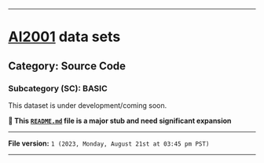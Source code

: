 
***

# [AI2001](https://github.com/seanpm2001/AI2001/) data sets

## Category: Source Code

### Subcategory (SC): BASIC

This dataset is under development/coming soon.

**🌱️ This [`README.md`](/README.md) file is a major stub and need significant expansion**

***

**File version:** `1 (2023, Monday, August 21st at 03:45 pm PST)`

***
